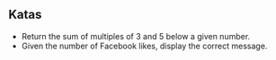 ## Katas

* Return the sum of multiples of 3 and 5 below a given number. 
* Given the number of Facebook likes, display the correct message. 
